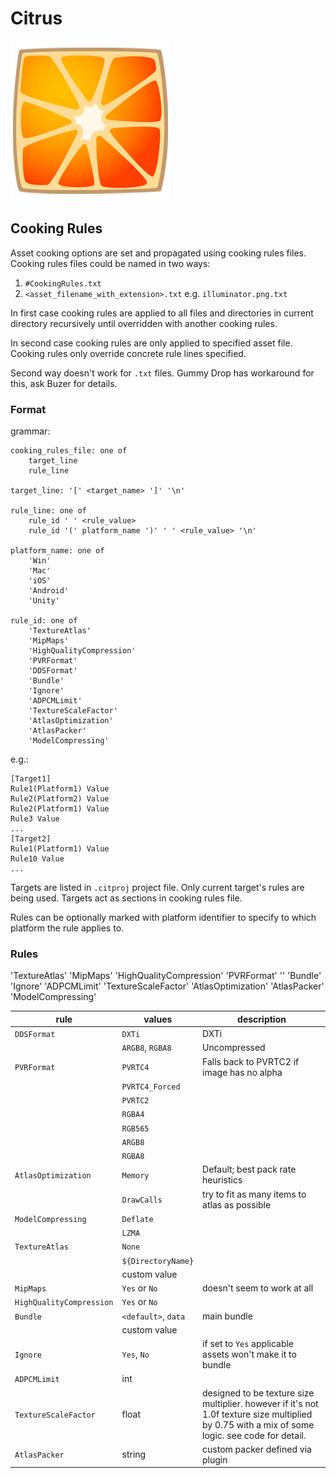 # Citrus
![](Orange/Logo.png)

## Cooking Rules

Asset cooking options are set and propagated using cooking rules files. Cooking rules files could be named in two ways:
1. `#CookingRules.txt`
2. `<asset_filename_with_extension>.txt` e.g. `illuminator.png.txt`

In first case cooking rules are applied to all files and directories in current directory recursively until overridden with another cooking rules.

In second case cooking rules are only applied to specified asset file.
Cooking rules only override concrete rule lines specified.

Second way doesn't work for `.txt` files. Gummy Drop has workaround for this, ask Buzer for details.

### Format

grammar:

```
cooking_rules_file: one of
    target_line
    rule_line

target_line: '[' <target_name> ']' '\n'

rule_line: one of
    rule_id ' ' <rule_value>
    rule_id '(' platform_name ')' ' ' <rule_value> '\n'

platform_name: one of
    'Win'
    'Mac'
    'iOS'
    'Android'
    'Unity'

rule_id: one of
    'TextureAtlas'
    'MipMaps'
    'HighQualityCompression'
    'PVRFormat'
    'DDSFormat'
    'Bundle'
    'Ignore'
    'ADPCMLimit'
    'TextureScaleFactor'
    'AtlasOptimization'
    'AtlasPacker'
    'ModelCompressing'
```

e.g.:
```
[Target1]
Rule1(Platform1) Value
Rule2(Platform2) Value
Rule2(Platform1) Value
Rule3 Value
...
[Target2]
Rule1(Platform1) Value
Rule10 Value
...
```

Targets are listed in `.citproj` project file. Only current target's rules are being used. Targets act as sections in cooking rules file.

Rules can be optionally marked with platform identifier to specify to which platform the rule applies to.

### Rules

'TextureAtlas'
'MipMaps'
'HighQualityCompression'
'PVRFormat'
''
'Bundle'
'Ignore'
'ADPCMLimit'
'TextureScaleFactor'
'AtlasOptimization'
'AtlasPacker'
'ModelCompressing'

| rule                     | values              | description  |
| ------------------------ | ------------------- | ------------ |
| `DDSFormat`              | `DXTi`              | DXTi         |
|                          | `ARGB8`, `RGBA8`    | Uncompressed |
| `PVRFormat`              | `PVRTC4`            | Falls back to PVRTC2 if image has no alpha |
|                          | `PVRTC4_Forced`     | |
|                          | `PVRTC2`            | |
|                          | `RGBA4`             | |
|                          | `RGB565`            | |
|                          | `ARGB8`             | |
|                          | `RGBA8`             | |
| `AtlasOptimization`      | `Memory`            | Default; best pack rate heuristics |
|                          | `DrawCalls`         | try to fit as many items to atlas as possible |
| `ModelCompressing`       | `Deflate`           | |
|                          | `LZMA`              | |
| `TextureAtlas`           | `None`              | |
|                          | `${DirectoryName}`  | |
|                          | custom value        | |
| `MipMaps`                | `Yes` or `No`       | doesn't seem to work at all |
| `HighQualityCompression` | `Yes` or `No`       | |
| `Bundle`                 | `<default>`, `data` | main bundle |
|                          | custom value        | |
| `Ignore`                 | `Yes`, `No`         | if set to `Yes` applicable assets won't make it to bundle |
| `ADPCMLimit`             | int                 | |
| `TextureScaleFactor`     | float               | designed to be texture size multiplier. however if it's not 1.0f texture size multiplied by 0.75 with a mix of some logic. see code for detail. |
| `AtlasPacker`            | string              | custom packer defined via plugin |


